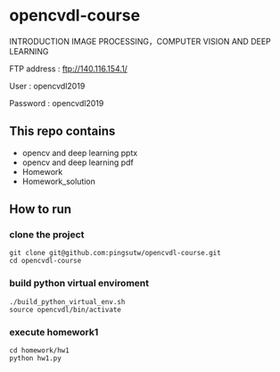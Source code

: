 # opencvdl-course
INTRODUCTION IMAGE PROCESSING，COMPUTER VISION AND DEEP LEARNING

FTP address : ftp://140.116.154.1/

User : opencvdl2019

Password : opencvdl2019

## This repo contains 
* opencv and deep learning pptx
* opencv and deep learning pdf
* Homework
* Homework_solution

## How to run 

### clone the project
```shell 
git clone git@github.com:pingsutw/opencvdl-course.git
cd opencvdl-course
```

### build python virtual enviroment 
```shell 
./build_python_virtual_env.sh
source opencvdl/bin/activate
```

### execute homework1
```shell 
cd homework/hw1
python hw1.py
```
